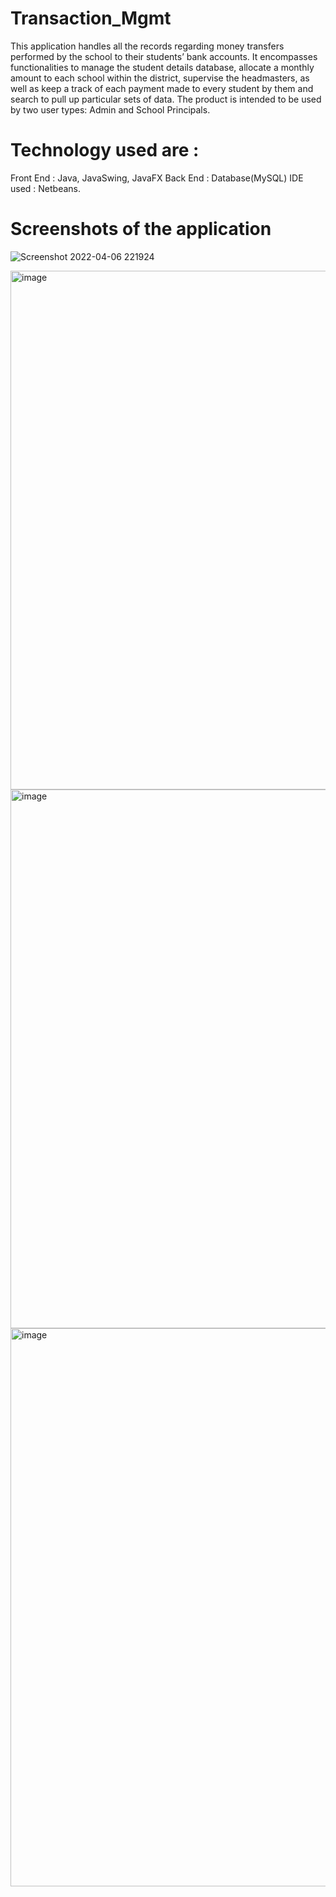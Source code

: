 # Transaction_Mgmt
This application handles all the records regarding money transfers performed by the school to their students’ bank accounts.  It encompasses functionalities to manage the student details database, allocate a monthly amount to each school within the district, supervise the headmasters, as well as keep a track of each payment made to every student by them and search to pull up particular sets of data. 
The product is intended to be used by two user types: Admin and School Principals.

# Technology used are :
Front End : Java, JavaSwing, JavaFX
Back End : Database(MySQL)
IDE used : Netbeans.

# Screenshots of the application
![Screenshot 2022-04-06 221924](https://user-images.githubusercontent.com/77967740/162031792-2c2c2d43-2cc5-4f36-88b1-634de235bbd6.png)

<img width="830" alt="image" src="https://user-images.githubusercontent.com/77967740/162031959-9c5c59af-0ce7-46e4-997a-1d3f6b337ab9.png">

<img width="862" alt="image" src="https://user-images.githubusercontent.com/77967740/162032260-65eca108-1665-4c92-b54f-0175adcd40dc.png">

<img width="893" alt="image" src="https://user-images.githubusercontent.com/77967740/162032117-919631eb-e70a-473a-add8-e3ef5dffe722.png">
